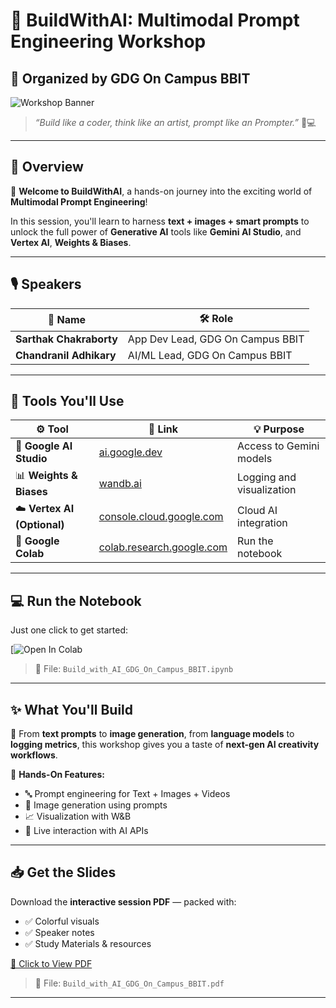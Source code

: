# 🤖 BuildWithAI: Multimodal Prompt Engineering Workshop  
## 🚀 Organized by GDG On Campus BBIT

![Workshop Banner](https://your-image-url.com/banner.png)

> _“Build like a coder, think like an artist, prompt like an Prompter.”_ 🎨💻

---

## 🧠 Overview

🎉 **Welcome to BuildWithAI**, a hands-on journey into the exciting world of **Multimodal Prompt Engineering**!

In this session, you'll learn to harness **text + images + smart prompts** to unlock the full power of **Generative AI** tools like **Gemini AI Studio**, and **Vertex AI**, **Weights & Biases**.

---

## 🎙️ Speakers

| 👤 Name | 🛠️ Role |
|--------|---------|
| **Sarthak Chakraborty** | App Dev Lead, GDG On Campus BBIT |
| **Chandranil Adhikary** | AI/ML Lead, GDG On Campus BBIT |

---

## 🧰 Tools You'll Use

| ⚙️ Tool | 🔗 Link | 💡 Purpose |
|--------|--------|------------|
| 🧠 **Google AI Studio** | [ai.google.dev](https://ai.google.dev/) | Access to Gemini models |
| 📊 **Weights & Biases** | [wandb.ai](https://wandb.ai/) | Logging and visualization |
| ☁️ **Vertex AI (Optional)** | [console.cloud.google.com](https://console.cloud.google.com/) | Cloud AI integration |
| 🧪 **Google Colab** | [colab.research.google.com](https://colab.research.google.com/) | Run the notebook |

---

## 💻 Run the Notebook

Just one click to get started:

[![Open In Colab](https://colab.research.google.com/drive/1n9Jl5FsNrw_n-T9EDa29LaA3FrQUxN2U?usp=sharing)

> 🔗 File: `Build_with_AI_GDG_On_Campus_BBIT.ipynb`

---

## ✨ What You'll Build

🧩 From **text prompts** to **image generation**, from **language models** to **logging metrics**, this workshop gives you a taste of **next-gen AI creativity workflows**.

🔧 **Hands-On Features:**
- 🔤 Prompt engineering for Text + Images + Videos
- 🎨 Image generation using prompts
- 📈 Visualization with W&B
- 🔌 Live interaction with AI APIs

---

## 📥 Get the Slides

Download the **interactive session PDF** — packed with:
- ✅ Colorful visuals
- ✅ Speaker notes
- ✅ Study Materials & resources

[📄 Click to View PDF](https://your-link-to-pdf.com/slides.pdf)

> 🔗 File: `Build_with_AI_GDG_On_Campus_BBIT.pdf`

---


